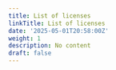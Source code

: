 ```yaml
---
title: List of licenses
linkTitle: List of licenses
date: '2025-05-01T20:58:00Z'
weight: 1
description: No content
draft: false
---
```



